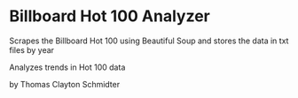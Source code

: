 # Billboard Hot 100 Analyzer

Scrapes the Billboard Hot 100 using Beautiful Soup and stores the data in txt files by year

Analyzes trends in Hot 100 data

by Thomas Clayton Schmidter
